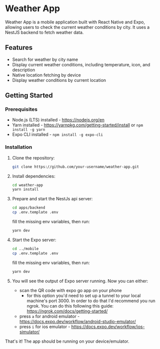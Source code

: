 # Weather App

Weather App is a mobile application built with React Native and Expo, allowing users to check the current weather conditions by city. It uses a NestJS backend to fetch weather data.

## Features

- Search for weather by city name
- Display current weather conditions, including temperature, icon, and description
- Native location fetching by device
- Display weather conditions by current location

## Getting Started

### Prerequisites

- Node.js (LTS) installed - https://nodejs.org/en
- Yarn installed - https://yarnpkg.com/getting-started/install or `npm install -g yarn`
- Expo CLI installed - `npm install -g expo-cli`

### Installation

1. Clone the repository:
   ```bash
   git clone https://github.com/your-username/weather-app.git

2. Install dependencies:
   ```bash
   cd weather-app
   yarn install
   ```   
3. Prepare and start the NestJs api server:
   ```bash
   cd apps/backend
   cp .env.template .env
   ```
   fill the missing env variables, then run:
   ```bash
   yarn dev
   ```
5. Start the Expo server:
   ```bash
   cd ../mobile
   cp .env.template .env
   ```
   fill the missing env variables, then run:
   ```bash
   yarn dev
   ```
6. You will see the output of Expo server running. Now you can either:
    
   - scan the QR code with expo go app on your phone
      - for this option you'd need to set up a tunnel to your local machine's port 3000.
        In order to do that I'd recommend you run ngrok. You can do this following this guide: https://ngrok.com/docs/getting-started/ 
   - press `a` for android emulator - https://docs.expo.dev/workflow/android-studio-emulator/
   - press `i` for ios emulator - https://docs.expo.dev/workflow/ios-simulator/

That's it! The app should be running on your device/emulator.
